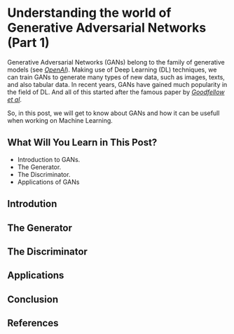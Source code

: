 # Understanding the world of Generative Adversarial Networks (Part 1)

Generative Adversarial Networks (GANs) belong to the family of generative models (see <cite>[OpenAI][1]</cite>). 
Making use of Deep Learning (DL) techniques, we can train GANs to generate many types of new data, such as images, texts, and also tabular data.
In recent years, GANs have gained much popularity in the field of DL. And all of this started after the famous paper by <cite>[Goodfellow et al][2]</cite>.

So, in this post, we will get to know about GANs and how it can be usefull when working on Machine Learning.


## What Will You Learn in This Post?

* Introduction to GANs.
* The Generator.
* The Discriminator.
* Applications of GANs

## Introdution

## The Generator

## The Discriminator

## Applications

## Conclusion

## References
[1]: https://openai.com/blog/generative-models/
[2]: https://arxiv.org/pdf/1406.2661.pdf